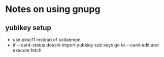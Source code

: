 # Notes on using gnupg

## yubikey setup

 - use pksc11 instead of scdaemon
 - if --card-status doesnt import yubkiey sub keys go to
   --card-edit and execute fetch

